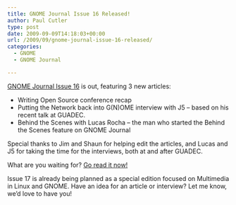 ```yaml
---
title: GNOME Journal Issue 16 Released!
author: Paul Cutler
type: post
date: 2009-09-09T14:18:03+00:00
url: /2009/09/gnome-journal-issue-16-released/
categories:
  - GNOME
  - GNOME Journal

---
```

[GNOME Journal Issue 16][1] is out, featuring 3 new articles:

  * Writing Open Source conference recap
  * Putting the Network back into G(N)OME interview with J5 &#8211; based on his recent talk at GUADEC.
  * Behind the Scenes with Lucas Rocha &#8211; the man who started the Behind the Scenes feature on GNOME Journal

Special thanks to Jim and Shaun for helping edit the articles, and Lucas and J5 for taking the time for the interviews, both at and after GUADEC.

What are you waiting for? [Go read it now!][1]

Issue 17 is already being planned as a special edition focused on Multimedia in Linux and GNOME. Have an idea for an article or interview? Let me know, we&#8217;d love to have you!

 [1]: http://www.gnomejournal.org
